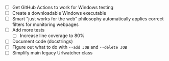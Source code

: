 - [ ] Get GitHub Actions to work for Windows testing
- [ ] Create a downloadable Windows executable
- [ ] Smart "just works for the web" philosophy automatically applies correct filters for monitoring webpages
- [ ] Add more tests
  - [ ] Increase line coverage to 80%
- [ ] Document code (docstrings)
- [ ] Figure out what to do with `--add JOB` and `--delete JOB`
- [ ] Simplify main legacy Urlwatcher class
